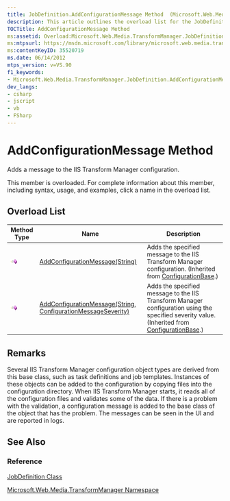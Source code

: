 ```yaml
---
title: JobDefinition.AddConfigurationMessage Method  (Microsoft.Web.Media.TransformManager)
description: This article outlines the overload list for the JobDefinition.AddConfigurationMessage method. There are also links to reference materials.
TOCTitle: AddConfigurationMessage Method
ms:assetid: Overload:Microsoft.Web.Media.TransformManager.JobDefinition.AddConfigurationMessage
ms:mtpsurl: https://msdn.microsoft.com/library/microsoft.web.media.transformmanager.jobdefinition.addconfigurationmessage(v=VS.90)
ms:contentKeyID: 35520719
ms.date: 06/14/2012
mtps_version: v=VS.90
f1_keywords:
- Microsoft.Web.Media.TransformManager.JobDefinition.AddConfigurationMessage
dev_langs:
- csharp
- jscript
- vb
- FSharp
---
```


# AddConfigurationMessage Method

Adds a message to the IIS Transform Manager configuration.

This member is overloaded. For complete information about this member, including syntax, usage, and examples, click a name in the overload list.

## Overload List

|Method Type|Name|Description|
|--- |--- |--- |
|![Public method](images/Hh125771.pubmethod(en-us,VS.90).gif "Public method")|[AddConfigurationMessage(String)](configurationbase-addconfigurationmessage-method-string-microsoft-web-media-transformmanager.md)|Adds the specified message to the IIS Transform Manager configuration. (Inherited from [ConfigurationBase](configurationbase-class-microsoft-web-media-transformmanager.md).)|
|![Public method](images/Hh125771.pubmethod(en-us,VS.90).gif "Public method")|[AddConfigurationMessage(String, ConfigurationMessageSeverity)](configurationbase-addconfigurationmessage-method-string-configurationmessageseverity-microsoft-web-media-transformmanager.md)|Adds the specified message to the IIS Transform Manager configuration using the specified severity value. (Inherited from [ConfigurationBase](configurationbase-class-microsoft-web-media-transformmanager.md).)|

## Remarks

Several IIS Transform Manager configuration object types are derived from this base class, such as task definitions and job templates. Instances of these objects can be added to the configuration by copying files into the configuration directory. When IIS Transform Manager starts, it reads all of the configuration files and validates some of the data. If there is a problem with the validation, a configuration message is added to the base class of the object that has the problem. The messages can be seen in the UI and are reported in logs.

## See Also

### Reference

[JobDefinition Class](jobdefinition-class-microsoft-web-media-transformmanager.md)

[Microsoft.Web.Media.TransformManager Namespace](microsoft-web-media-transformmanager-namespace.md)
